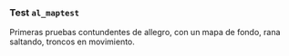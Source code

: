 ### Test `al_maptest`

Primeras pruebas contundentes de allegro, con un mapa de fondo, rana saltando, troncos en movimiento.